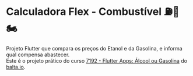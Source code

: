 # Calculadora Flex - Combustível ⛽🚗🏍️


Projeto Flutter que compara os preços do Etanol e da Gasolina, e informa qual compensa abastecer.  
Este é o projeto prático do curso [7192 - Flutter Apps: Álcool ou Gasolina](https://balta.io/cursos/flutter-apps-alcool-ou-gasolina) do [balta.io](https://balta.io/).